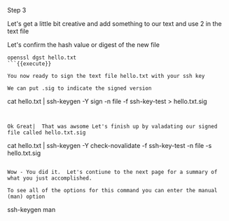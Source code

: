 Step 3

Let's get a little bit creative and add something to our text and use 2 in the text file

Let's confirm the hash value or digest of the new file

```
openssl dgst hello.txt
```{{execute}}

You now ready to sign the text file hello.txt with your ssh key

We can put .sig to indicate the signed version

```
cat hello.txt | ssh-keygen -Y sign -n file -f ssh-key-test > hello.txt.sig
```{{execute}}


Ok Great|  That was awsome Let's finish up by valadating our signed file called hello.txt.sig 

```
cat hello.txt | ssh-keygen -Y check-novalidate -f ssh-key-test -n file -s hello.txt.sig
```{{execute}}

Wow - You did it.  Let's contiune to the next page for a summary of what you just accomplished.

To see all of the options for this command you can enter the manual (man) option

```
ssh-keygen man
```{{execute}}